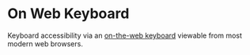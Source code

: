 On Web Keyboard
===============

Keyboard accessibility via an [on-the-web keyboard](https://sitecode.github.io/on-web-keyboard) viewable from most modern web browsers.
